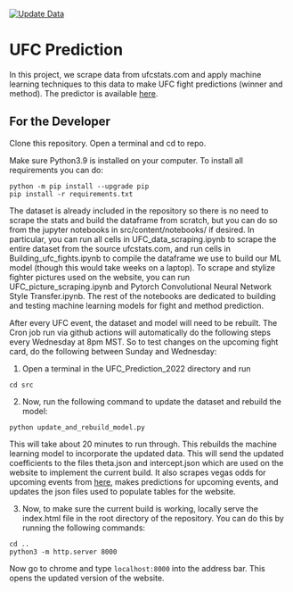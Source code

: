 [![Update Data](https://github.com/alexchandler100/UFC_Prediction_2022/actions/workflows/update-data.yml/badge.svg)](https://github.com/alexchandler100/UFC_Prediction_2022/actions/workflows/update-data.yml)

# UFC Prediction

In this project, we scrape data from ufcstats.com and apply machine learning techniques to this data to make UFC fight predictions (winner and method). The predictor is available [here](https://alexchandler100.github.io/UFC_Prediction_2022/).

## For the Developer

Clone this repository. Open a terminal and cd to repo.

Make sure Python3.9 is installed on your computer. To install all requirements you can do:

```console
python -m pip install --upgrade pip
pip install -r requirements.txt
```

The dataset is already included in the repository so there is no need to scrape the stats and build the dataframe from scratch, but you can do so from the jupyter notebooks in src/content/notebooks/ if desired. In particular, you can run all cells in UFC_data_scraping.ipynb to scrape the entire dataset from the source ufcstats.com, and run cells in Building_ufc_fights.ipynb to compile the dataframe we use to build our ML model (though this would take weeks on a laptop). To scrape and stylize fighter pictures used on the website, you can run UFC_picture_scraping.ipynb and Pytorch Convolutional Neural Network Style Transfer.ipynb. The rest of the notebooks are dedicated to building and testing machine learning models for fight and method prediction.

After every UFC event, the dataset and model will need to be rebuilt. The Cron job run via github actions will automatically do the following steps every Wednesday at 8pm MST. So to test changes on the upcoming fight card, do the following between Sunday and Wednesday:

1. Open a terminal in the UFC_Prediction_2022 directory and run

```console
cd src
```

2. Now, run the following command to update the dataset and rebuild the model:
```console
python update_and_rebuild_model.py
```

This will take about 20 minutes to run through. This rebuilds the machine learning model to incorporate the updated data. This will send the updated coefficients to the files theta.json and intercept.json which are used on the website to implement the current build. It also scrapes vegas odds for upcoming events from [here](https://fightodds.io), makes predictions for upcoming events, and updates the json files used to populate tables for the website.

3. Now, to make sure the current build is working, locally serve the index.html file in the root directory of the repository. You can do this by running the following commands:

```console
cd ..
python3 -m http.server 8000
```

Now go to chrome and type `localhost:8000` into the address bar. This opens the updated version of the website.